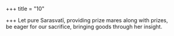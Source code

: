 +++
title = "10"

+++
Let pure Sarasvatī, providing prize mares along with prizes,  
be eager for our sacrifice, bringing goods through her insight.  
